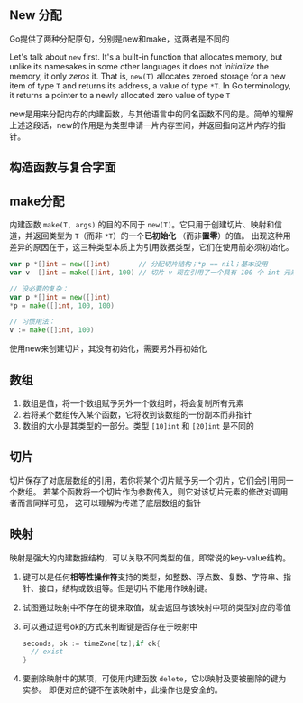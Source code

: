 ## New 分配

Go提供了两种分配原句，分别是new和make，这两者是不同的

Let's talk about `new` first. It's a built-in function that allocates memory, but unlike its namesakes in some other languages it does not *initialize* the memory, it only *zeros* it. That is, `new(T)` allocates zeroed storage for a new item of type `T` and returns its address, a value of type `*T`. In Go terminology, it returns a pointer to a newly allocated zero value of type `T`

new是用来分配内存的内建函数，与其他语言中的同名函数不同的是。简单的理解上述这段话，new的作用是为类型申请一片内存空间，并返回指向这片内存的指针。

## 构造函数与复合字面

## make分配

内建函数 `make(T, args)` 的目的不同于 `new(T)`。它只用于创建切片、映射和信道，并返回类型为 `T`（而非 `*T`）的一个**已初始化** （而非**置零**）的值。 出现这种用差异的原因在于，这三种类型本质上为引用数据类型，它们在使用前必须初始化。

```go
var p *[]int = new([]int)       // 分配切片结构；*p == nil；基本没用
var v  []int = make([]int, 100) // 切片 v 现在引用了一个具有 100 个 int 元素的新数组

// 没必要的复杂：
var p *[]int = new([]int)
*p = make([]int, 100, 100)

// 习惯用法：
v := make([]int, 100)
```

使用new来创建切片，其没有初始化，需要另外再初始化

## 数组

1. 数组是值，将一个数组赋予另外一个数组时，将会复制所有元素
2. 若将某个数组传入某个函数，它将收到该数组的一份副本而非指针
3. 数组的大小是其类型的一部分。类型 `[10]int` 和 `[20]int` 是不同的

## 切片

切片保存了对底层数组的引用，若你将某个切片赋予另一个切片，它们会引用同一个数组。 若某个函数将一个切片作为参数传入，则它对该切片元素的修改对调用者而言同样可见， 这可以理解为传递了底层数组的指针

## 映射

映射是强大的内建数据结构，可以关联不同类型的值，即常说的key-value结构。

1. 键可以是任何**相等性操作符**支持的类型，如整数、浮点数、复数、字符串、指针、接口，结构或数组等。但是切片不能用作映射键。

2. 试图通过映射中不存在的键来取值，就会返回与该映射中项的类型对应的零值

3. 可以通过逗号ok的方式来判断键是否存在于映射中

   ```go
   seconds, ok := timeZone[tz];if ok{
     // exist
   }
   ```

4. 要删除映射中的某项，可使用内建函数 `delete`，它以映射及要被删除的键为实参。 即便对应的键不在该映射中，此操作也是安全的。

